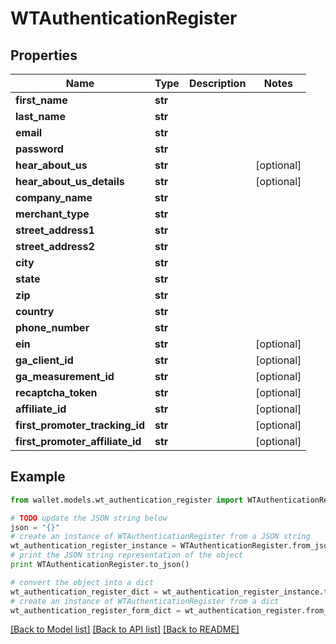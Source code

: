 # WTAuthenticationRegister


## Properties

Name | Type | Description | Notes
------------ | ------------- | ------------- | -------------
**first_name** | **str** |  | 
**last_name** | **str** |  | 
**email** | **str** |  | 
**password** | **str** |  | 
**hear_about_us** | **str** |  | [optional] 
**hear_about_us_details** | **str** |  | [optional] 
**company_name** | **str** |  | 
**merchant_type** | **str** |  | 
**street_address1** | **str** |  | 
**street_address2** | **str** |  | 
**city** | **str** |  | 
**state** | **str** |  | 
**zip** | **str** |  | 
**country** | **str** |  | 
**phone_number** | **str** |  | 
**ein** | **str** |  | [optional] 
**ga_client_id** | **str** |  | [optional] 
**ga_measurement_id** | **str** |  | [optional] 
**recaptcha_token** | **str** |  | [optional] 
**affiliate_id** | **str** |  | [optional] 
**first_promoter_tracking_id** | **str** |  | [optional] 
**first_promoter_affiliate_id** | **str** |  | [optional] 

## Example

```python
from wallet.models.wt_authentication_register import WTAuthenticationRegister

# TODO update the JSON string below
json = "{}"
# create an instance of WTAuthenticationRegister from a JSON string
wt_authentication_register_instance = WTAuthenticationRegister.from_json(json)
# print the JSON string representation of the object
print WTAuthenticationRegister.to_json()

# convert the object into a dict
wt_authentication_register_dict = wt_authentication_register_instance.to_dict()
# create an instance of WTAuthenticationRegister from a dict
wt_authentication_register_form_dict = wt_authentication_register.from_dict(wt_authentication_register_dict)
```
[[Back to Model list]](../README.md#documentation-for-models) [[Back to API list]](../README.md#documentation-for-api-endpoints) [[Back to README]](../README.md)



